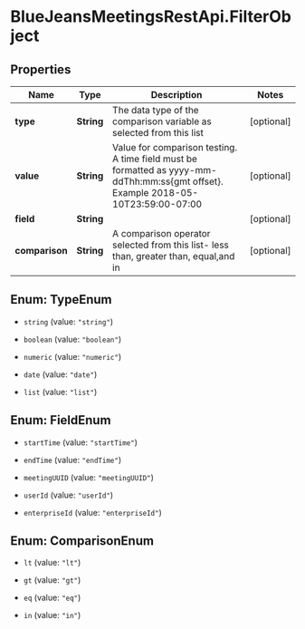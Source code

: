 # BlueJeansMeetingsRestApi.FilterObject

## Properties
Name | Type | Description | Notes
------------ | ------------- | ------------- | -------------
**type** | **String** | The data type of the comparison variable as selected from this list | [optional] 
**value** | **String** | Value for comparison testing.  A time field must be formatted as yyyy-mm-ddThh:mm:ss{gmt offset}. Example 2018-05-10T23:59:00-07:00 | [optional] 
**field** | **String** |  | [optional] 
**comparison** | **String** | A comparison operator selected from this list- less than, greater than, equal,and in | [optional] 


<a name="TypeEnum"></a>
## Enum: TypeEnum


* `string` (value: `"string"`)

* `boolean` (value: `"boolean"`)

* `numeric` (value: `"numeric"`)

* `date` (value: `"date"`)

* `list` (value: `"list"`)




<a name="FieldEnum"></a>
## Enum: FieldEnum


* `startTime` (value: `"startTime"`)

* `endTime` (value: `"endTime"`)

* `meetingUUID` (value: `"meetingUUID"`)

* `userId` (value: `"userId"`)

* `enterpriseId` (value: `"enterpriseId"`)




<a name="ComparisonEnum"></a>
## Enum: ComparisonEnum


* `lt` (value: `"lt"`)

* `gt` (value: `"gt"`)

* `eq` (value: `"eq"`)

* `in` (value: `"in"`)





